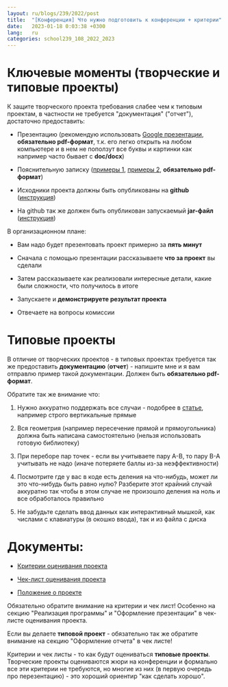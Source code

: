 ```yaml
---
layout: ru/blogs/239/2022/post
title:  "[Конференция] Что нужно подготовить к конференции + критерии"
date:   2023-01-18 0:03:38 +0300
lang:   ru
categories: school239_108_2022_2023
---
```


Ключевые моменты (творческие и типовые проекты)
=======

К защите творческого проекта требования слабее чем к типовым проектам, в частности не требуется "документация" ("отчет"), достаточно предоставить:

 - Презентацию (рекомендую использовать [Google презентации](http://slides.google.com/), **обязательно pdf-формат**, т.к. его легко открыть на любом компьютере и в нем не поползут все буквы и картинки как например часто бывает с **doc/docx**)
 
 - Пояснительную записку ([примеры 1](/blogs/239/2018/school239_105_2018_2019/2019/05/23/projects-result.html), [примеры 2](/blogs/239/2020/school239_105_2020_2021/2021/04/26/presentation-state1.html), **обязательно pdf-формат**)

 - Исходники проекта должны быть опубликованы на **github** ([инструкция](/blogs/239/2022/school239_108_2022_2023/2022/10/19/github.html))
 
 - На github так же должен быть опубликован запускаемый **jar-файл** ([инструкция](/blogs/239/2018/school239_105_2018_2019/2019/04/15/jar-packaging.html))

В организационном плане:

 - Вам надо будет презентовать проект примерно за **пять минут**
 
 - Сначала с помощью презентации рассказываете **что за проект** вы сделали
 
 - Затем рассказываете как реализовали интересные детали, какие были сложности, что получилось в итоге
 
 - Запускаете и **демонстрируете результат проекта**
 
 - Отвечаете на вопросы комиссии

Типовые проекты
=======

В отличие от творческих проектов - в типовых проектах требуется так же предоставить **документацию** (**отчет**) - напишите мне и я вам отправлю пример такой документации. Должен быть **обязательно pdf-формат**.

Обратите так же внимание что:

1) Нужно аккуратно поддержать все случаи - подобрее в [статье](/blogs/239/2022/school239_108_2022_2023/2023/02/07/corner-cases.html), например строго вертикальные прямые

2) Вся геометрия (например пересечение прямой и прямоугольника) должна быть написана самостоятельно (нельзя использовать готовую библиотеку)

3) При переборе пар точек - если вы учитываете пару A-B, то пару B-A учитывать не надо (иначе потеряете баллы из-за неэффективности)

4) Посмотрите где у вас в коде есть деления на что-нибудь, может ли это что-нибудь быть равно нулю? Разберите этот крайний случай аккуратно так чтобы в этом случае не произошло деления на ноль и все обработалось правильно

5) Не забудьте сделать ввод данных как интерактивный мышкой, как числами с клавиатуры (в окошко ввода), так и из файла с диска

Документы:
=======

 - [Критерии оценивания проекта](/static/2023/03/kriterii_for_project.pdf)
 
 - [Чек-лист оценивания проекта](/static/2023/03/check_list_for_project.pdf)

 - [Положение о проекте](/static/2023/03/school_project.pdf)
 
Обязательно обратите внимание на критерии и чек лист! Особенно на секцию "Реализация программы" и "Оформление презентации" в чек-листе оценивания проекта.

Если вы делаете **типовой проект** - обязательно так же обратите внимание на секцию "Оформление отчета" в чек листе!

Критерии и чек листы - то как будут оцениваться **типовые проекты**. Творческие проекты оцениваются жюри на конференции и формально все эти критерии не требуются, но многие из них (в первую очередь про перезентацию) - это хороший ориентир "как сделать хорошо".   
